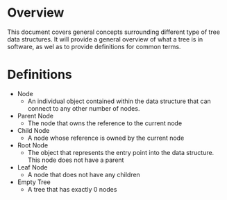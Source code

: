 # Overview
This document covers general concepts surrounding different type of tree data structures. It will provide a general overview of what a tree is in software, as wel as to provide definitions for common terms.

# Definitions
- Node
    - An individual object contained within the data structure that can connect to any other number of nodes.
- Parent Node
    - The node that owns the reference to the current node
- Child Node
    - A node whose reference is owned by the current node
- Root Node
    - The object that represents the entry point into the data structure. This node does not have a parent
- Leaf Node
    - A node that does not have any children
- Empty Tree
    - A tree that has exactly 0 nodes